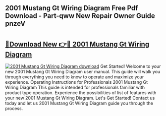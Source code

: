 ## 2001 Mustang Gt Wiring Diagram Free Pdf Download - Part-qww New Repair Owner Guide pnzeV

# <h2><a href="http://dfies81.blite.top/?on=2001+Mustang+Gt+Wiring+Diagram">🔗Download New 👉🔴 2001 Mustang Gt Wiring Diagram</a></h2>

[![2001 Mustang Gt Wiring Diagram download](https://i.imgur.com/lujVjoI.png)](http://dfies81.blite.top/?on=2001+Mustang+Gt+Wiring+Diagram)
Get Started! Welcome to your new 2001 Mustang Gt Wiring Diagram user manual. This guide will walk you through everything you need to know to operate and maximize your experience. Operating Instructions for Professionals 2001 Mustang Gt Wiring Diagram This guide is intended for professionals familiar with product type operation. Experience the possibilities of list of features with your new 2001 Mustang Gt Wiring Diagram. Let's Get Started! Contact us today and let us 2001 Mustang Gt Wiring Diagram guide you through the process.
